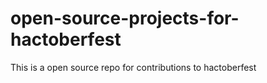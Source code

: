 # open-source-projects-for-hactoberfest
This is a open source repo for contributions to hactoberfest 

